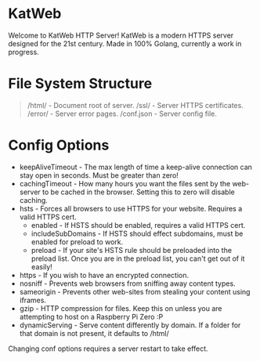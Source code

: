 # KatWeb
Welcome to KatWeb HTTP Server!
KatWeb is a modern HTTPS server designed for the 21st century.
Made in 100% Golang, currently a work in progress.

# File System Structure
>/html/ - Document root of server.
>/ssl/ - Server HTTPS certificates.
>/error/ - Server error pages.
>/conf.json - Server config file.

# Config Options
- keepAliveTimeout - The max length of time a keep-alive connection can stay open in seconds. Must be greater than zero!
- cachingTimeout - How many hours you want the files sent by the web-server to be cached in the browser. Setting this to zero will disable caching.
- hsts - Forces all browsers to use HTTPS for your website. Requires a valid HTTPS cert.
  * enabled - If HSTS should be enabled, requires a valid HTTPS cert.
  * includeSubDomains - If HSTS should effect subdomains, must be enabled for preload to work.
  * preload - If your site's HSTS rule should be preloaded into the preload list. Once you are in the preload list, you can't get out of it easily!
- https - If you wish to have an encrypted connection.
- nosniff - Prevents web browsers from sniffing away content types.
- sameorigin - Prevents other web-sites from stealing your content using iframes.
- gzip - HTTP compression for files. Keep this on unless you are attempting to host on a Raspberry Pi Zero :P
- dynamicServing - Serve content differently by domain. If a folder for that domain is not present, it defaults to /html/

Changing conf options requires a server restart to take effect.

